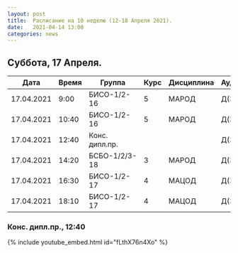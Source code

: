 ```yaml
---
layout: post
title:  Расписание на 10 неделю (12-18 Апреля 2021).
date:   2021-04-14 13:00
categories: news
---
```


## Суббота, 17 Апреля.

| Дата          | Время   | Группа        | Курс | Дисциплина  | Аудитория |
| ------------- | ------- | ------------- | ---- | ----------- | --------- |
|17.04.2021     | 9:00    |БИСО-1/2-16    |5     |МАРОД        |Д(334)     |
|17.04.2021     |10:40    |БИСО-1/2-16    |5     |МАРОД        |Д(334)     |
|17.04.2021     |12:40    |Конс. дипл.пр. |      |             |Д(334)     |
|17.04.2021     |14:20    |БСБО-1/2/3-18  |3     |МАРОД        |Д(334)     |
|17.04.2021     |16:30    |БИСО-1/2-17    |4     |МАЦОД        |Д(334)     |
|17.04.2021     |18:10    |БИСО-1/2-17    |4     |МАЦОД        |Д(334)     |

### Конс. дипл.пр., 12:40
{% include youtube_embed.html id="fLthX76n4Xo" %}

